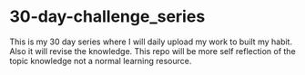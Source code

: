 # 30-day-challenge_series
This is my 30 day series where I will daily upload my work to built my habit. Also it will revise the knowledge. This repo will be more self reflection of the topic knowledge not a normal learning resource.
